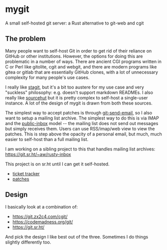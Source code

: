 # mygit

A small self-hosted git server: a Rust alternative to git-web and cgit

## The problem

Many people want to self-host Git in order to get rid of their reliance on GitHub or other institutions. However, the options for doing this are problematic in a number of ways. There are ancient CGI programs written in C or Perl like gitolite, cgit and webgit, and there are modern programs like gitea or gitlab that are essentially GitHub clones, with a lot of unnecessary complexity for many people's use cases.

I really like [stagit](https://codemadness.org/stagit.html), but it's a bit too austere for my use case and very "suckless" philosophy: e.g. doesn't support markdown READMEs. I also really like [sourcehut](https://git.sr.ht/) but it is pretty complex to self-host a single-user instance. A lot of the design of mygit is drawn from both these sources.

The simplest way to accept patches is through [git-send-email](https://git-scm.com/docs/git-send-email), so I also want to setup a mailing list archive. The simplest way to do this is via IMAP and the [public-inbox](https://public-inbox.org/README.html) model -- the mailing list does not send out messages but simply receives them. Users can use RSS/imap/web view to view the patches. This is step above the opacity of a personal email, but much, much easier to self-host than a full mailing list.

I am working on a sibling project to this that handles mailing list archives:
https://git.sr.ht/~aw/rusty-inbox

This project is on sr.ht until I can get it self-hosted. 
* [ticket tracker](https://todo.sr.ht/~aw/grifter)
* [patches](https://lists.sr.ht/~aw/patches)

## Design

I basically look at a combination of:

* https://git.zx2c4.com/cgit/
* https://codemadness.org/git/
* https://git.sr.ht/

And pick the design I like best out of the three. Sometimes I do things slightly differently too.
